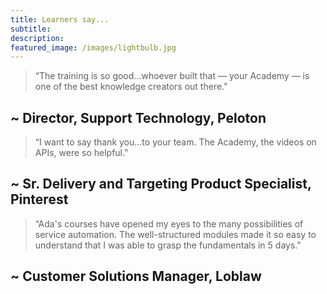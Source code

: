```yaml
---
title: Learners say... 
subtitle: 
description:
featured_image: /images/lightbulb.jpg
---
```



> “The training is so good...whoever built that — your Academy — is one of the best knowledge creators out there."

## ~ Director, Support Technology, Peloton


> “I want to say thank you...to your team. The Academy, the videos on APIs, were so helpful."

## ~ Sr. Delivery and Targeting Product Specialist, Pinterest


> “Ada's courses have opened my eyes to the many possibilities of service automation. The well-structured modules made it so easy to understand that I was able to grasp the fundamentals in 5 days."

## ~ Customer Solutions Manager, Loblaw


